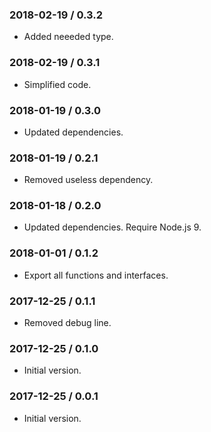 ### 2018-02-19 / 0.3.2

* Added neeeded type.

### 2018-02-19 / 0.3.1

* Simplified code.

### 2018-01-19 / 0.3.0

* Updated dependencies.

### 2018-01-19 / 0.2.1

* Removed useless dependency.

### 2018-01-18 / 0.2.0

* Updated dependencies. Require Node.js 9.

### 2018-01-01 / 0.1.2

* Export all functions and interfaces.

### 2017-12-25 / 0.1.1

* Removed debug line.

### 2017-12-25 / 0.1.0

* Initial version.

### 2017-12-25 / 0.0.1

* Initial version.
